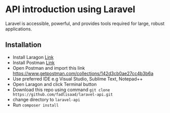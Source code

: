 
# API introduction using Laravel

Laravel is accessible, powerful, and provides tools required for large, robust applications.

## Installation
- Install Laragon [Link](https://laragon.org/download/index.html)
- Install Postman [Link](https://www.postman.com/downloads/)
- Open Postman and import this link https://www.getpostman.com/collections/142d3cb0ae27cc4b3b6a
- Use preferred IDE e.g Visual Studio, Sublime Text, Notepad++
- Open Laragon and click Terminal button
- Download this repo using command `git clone https://github.com/fadlisaad/laravel-api.git`
- change directory to `laravel-api`
- Run `composer install`
